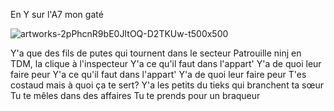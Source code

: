 En Y sur l'A7 mon gaté

![artworks-2pPhcnR9bE0JItOQ-D2TKUw-t500x500](https://github.com/user-attachments/assets/940b66ce-eaea-446c-bd10-cb8ec85658ea)

Y'a que des fils de putes qui tournent dans le secteur
Patrouille ninj en TDM, la clique à l'inspecteur
Y'a ce qu'il faut dans l'appart'
Y'a de quoi leur faire peur
Y'a ce qu'il faut dans l'appart'
Y'a de quoi leur faire peur
T'es costaud mais à quoi ça te sert?
Y'a les petits du tieks qui branchent ta sœur
Tu te mêles dans des affaires
Tu te prends pour un braqueur
